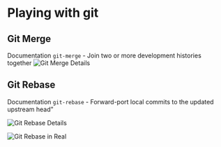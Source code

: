# Playing with git

## Git Merge

Documentation `git-merge` - Join two or more development histories together
![Git Merge Details](../master/readme_data/git_merge.png)

## Git Rebase

Documentation `git-rebase` - Forward-port local commits to the updated upstream head”

![Git Rebase Details](../master/readme_data/git_rebase.png)

![Git Rebase in Real](../master/readme_data/git_rebase_reality.png)
